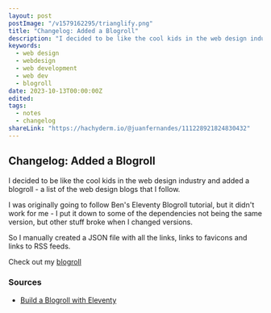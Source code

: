 ```yaml
---
layout: post
postImage: "/v1579162295/trianglify.png"
title: "Changelog: Added a Blogroll"
description: "I decided to be like the cool kids in the web design industry and added a blogroll - a list of the web design blogs that I follow."
keywords:
  - web design
  - webdesign
  - web development
  - web dev
  - blogroll
date: 2023-10-13T00:00:00Z
edited: 
tags:
  - notes
  - changelog
shareLink: "https://hachyderm.io/@juanfernandes/111228921824830432"
---
```

## Changelog: Added a Blogroll

I decided to be like the cool kids in the web design industry and added a blogroll - a list of the web design blogs that I follow.

I was originally going to follow Ben's Eleventy Blogroll tutorial, but it didn't work for me - I put it down to some of the dependencies not being the same version, but other stuff broke when I changed versions.

So I manually created a JSON file with all the links, links to favicons and links to RSS feeds.

Check out my [blogroll](/blogroll/ "Blogroll")

### Sources
- [Build a Blogroll with Eleventy](https://benmyers.dev/blog/eleventy-blogroll/ "Build a Blogroll with Eleventy")
